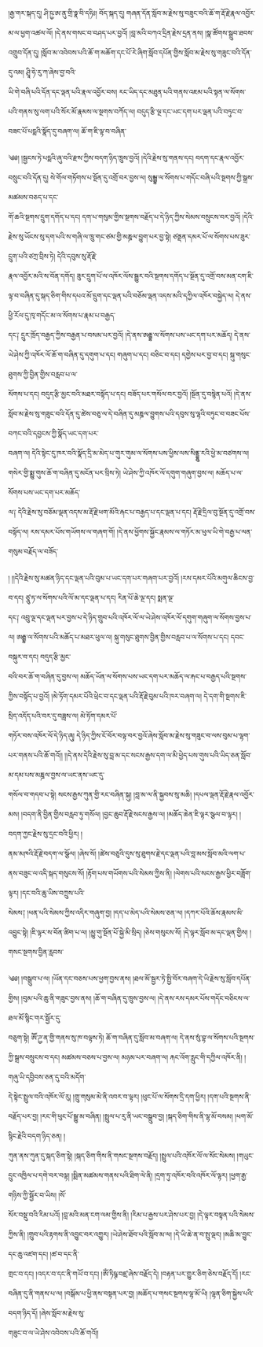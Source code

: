 ﻿  
།རྒྱ་གར་སྐད་དུ། ཤི་ཥྱ་ཨ་ནུ་གྲི་ཧྣ་བི་དཧིཿ། བོད་སྐད་དུ། གཞན་དོན་སློབ་མ་རྗེས་སུ་བཟུང་བའི་ཆོ་ག་རྡོ་རྗེ་རྣལ་འབྱོར་  
མ་ལ་ཕྱག་འཚལ་ལོ། །དེ་ནས་གསང་བ་བཤད་པར་བྱའོ། །བླ་མའི་བཀའ་དྲིན་རྗེས་དྲན་ནས། །སྣ་ཚོགས་སྒྲུབ་ཐབས་འགྲུབ་དོན་དུ། །སློབ་མ་འབེབས་པའི་ཆོ་ག་མཆོག་དང་པོ་རེ་ཞིག་སློབ་དཔོན་གྱིས་སློབ་མ་རྗེས་སུ་གཟུང་བའི་དོན་དུ་འམ། ཤྲཱི་ཧེ་རུ་ཀ་ཞེས་བྱ་བའི་  
ཡི་གེ་བཞི་པའི་དོན་དང་ལྡན་པའི་རྣལ་འབྱོར་བས། རང་ཡིད་དང་མཐུན་པའི་གནས་འཇམ་པའི་སྟན་ལ་སོགས་པའི་གནས་སུ་ལག་པའི་སོར་མོ་རྣམས་ལ་སྔགས་བཀོད་ལ། བདུད་རྩི་ལྔ་དང་ཡང་དག་པར་ལྡན་པའི་བཏུང་བ་བཟང་པོ་པདྨའི་སྣོད་དུ་བཞག་ལ། ཆོ་ག་ཇི་ལྟ་བ་བཞིན་  
  
༄༅། །སྦྱངས་ཏེ་པདྨའི་ཞུ་བའི་རྫས་ཀྱིས་བདག་ཉིད་ཁྲུས་བྱའོ། །དེའི་རྗེས་སུ་གནས་དང། བདག་དང་རྣལ་འབྱོར་བསྲུང་བའི་དོན་དུ། སེ་གོལ་གཏོགས་པ་སྔོན་དུ་འགྲོ་བར་བྱས་ལ། སུམྦྷ་ལ་སོགས་པ་གདོང་བཞི་པའི་སྔགས་ཀྱི་སྒྲས་མཚམས་བཅད་པ་དང་  
གོ་ཆའི་སྔགས་དྲུག་དགོད་པ་དང། དག་པ་གསུམ་གྱིས་སྔགས་བརྗོད་པ་དེ་ཉིད་ཀྱིས་སེམས་བསྲུངས་བར་བྱའོ། །དེའི་རྗེས་སུ་ཡོངས་སུ་དག་པའི་ས་གཞི་ལ་ཁྲུ་གང་ཙམ་གྱི་མཎྜལ་བྱུག་པར་བྱ་སྟེ། ཙནྡན་དམར་པོ་ལ་སོགས་པས་ཟུར་དྲུག་པའི་ཙཀྲ་བྲིས་ཏེ། དེའི་དབུས་སུ་རྡོ་རྗེ་  
རྣལ་འབྱོར་མའི་ས་བོན་དགོད། ཟུར་དྲུག་པོ་ལ་འཁོར་ལོས་སྒྱུར་བའི་སྔགས་དགོད་པ་སྔོན་དུ་འགྲོ་བས་མན་ངག་ཇི་ལྟ་བ་བཞིན་དུ་སྐད་ཅིག་གིས་དཔའ་མོ་དྲུག་དང་ལྡན་པའི་བཅོམ་ལྡན་འདས་མའི་དཀྱིལ་འཁོར་བསྐྱེད་ལ། དེ་ནས་ཕྱི་རོལ་དུ་ཁྭ་གདོང་མ་ལ་སོགས་པ་རྣམ་པ་བརྒྱད་  
དང༑ དྲུར་ཁྲོད་བརྒྱད་ཀྱིས་བརྒྱན་པ་བསམ་པར་བྱའོ། །དེ་ནས་ཨརྒྷ་ལ་སོགས་པས་ཡང་དག་པར་མཆོད། དེ་ནས་ཡེ་ཤེས་ཀྱི་འཁོར་ལོ་ཆོ་ག་བཞིན་དུ་དགུག་པ་དང། གཞུག་པ་དང། བཅིང་བ་དང། དགྱེས་པར་བྱ་བ་དང། སྐུ་གསུང་ཐུགས་ཀྱི་བྱིན་གྱིས་བརླབ་པ་ལ་  
སོགས་པ་དང། བདུད་རྩི་མྱང་བའི་མཐར་བསྟོད་པ་དང། བཟོད་པར་གསོལ་བར་བྱའོ། །སྔོན་དུ་བསྙེན་པའོ། །དེ་ནས་སློབ་མ་རྗེས་སུ་གཟུང་བའི་དོན་དུ་ཚེས་བཅུ་ལ་དེ་བཞིན་དུ་མཎྜལ་བྱུགས་པའི་དབུས་སུ་ལྷའི་བཏུང་བ་བཟང་པོས་བཀང་བའི་དབྱངས་ཀྱི་སྣོད་ཡང་དག་པར་  
བཞག་ལ། དེའི་སྟེང་དུ་ཁར་བའི་སྣོད་དྲི་མ་མེད་པ་གུར་གུམ་ལ་སོགས་པས་ཕྱིས་ལས་སིནྡྷུ་རའི་ཕྱེ་མ་བཙགས་ལ། གསེར་གྱི་སྨྱུ་གུས་ཆོ་ག་བཞིན་དུ་མངོན་པར་བྲིས་ཏེ། ཡེ་ཤེས་ཀྱི་འཁོར་ལོ་དགུག་གཞུག་བྱས་ལ། མཆོད་པ་ལ་སོགས་པས་ཡང་དག་པར་མཆོད་  
ལ༑ དེའི་རྗེས་སུ་བཅོམ་ལྡན་འདས་མ་རྡོ་རྗེ་ཕག་མོའི་རྐང་པ་བརྒྱད་པ་དང་ལྡན་པ་དང། རྡོ་རྗེ་དྲིལ་བུ་སྔོན་དུ་འགྲོ་བས་བསྟོད་ལ། རས་དམར་པོས་གཡོགས་ལ་གཞག་གོ། །དེ་ནས་ཕྱོགས་སྐྱོང་རྣམས་ལ་གཏོར་མ་ཕུལ་ཡི་གེ་བརྒྱ་པ་ལན་གསུམ་བརྗོད་ལ་བཟོད་  
  
། །།དེའི་རྗེས་སུ་མཚན་ཉིད་དང་ལྡན་པའི་བུམ་པ་ཡང་དག་པར་གཞག་པར་བྱའོ། །རས་དམར་པོའི་མགུལ་ཆིངས་བྱ་བ་དང། ཙཱུ་ཏ་ལ་སོགས་པའི་ལོ་མ་དང་ལྡན་པ་དང། རིན་པོ་ཆེ་ལྔ་དང། སྨན་ལྔ་  
དང༑ འབྲུ་ལྔ་དང་ལྡན་པར་བྱས་པ་དེ་ཉིད་གྲུབ་པའི་འཁོར་ལོ་ལ་ཡེ་ཤེས་འཁོར་ལོ་དགུག་གཞུག་ལ་སོགས་བྱས་པ་ལ། ཨརྒྷ་ལ་སོགས་པའི་མཆོད་པ་མཐར་ཕུལ་ལ། སྐུ་གསུང་ཐུགས་བྱིན་གྱིས་བརླབ་པ་ལ་སོགས་པ་དང། དབང་བསྐུར་བ་དང། བདུད་རྩི་མྱང་  
བའི་བར་ཆོ་ག་བཞིན་དུ་བྱས་ལ། མཆོད་ཡོན་ལ་སོགས་པས་ཡང་དག་པར་མཆོད་ལ་རྐང་པ་བརྒྱད་པའི་སྔགས་ཀྱིས་བསྟོད་པ་བྱའོ། །མེ་ཏོག་དམར་པོའི་ཕྲེང་བ་དང་ལྡན་པའི་རྡོ་རྗེ་བུམ་པའི་ཁར་བཞག་ལ། དེ་དག་གི་སྔགས་ཇི་སྲིད་འདོད་པའི་བར་དུ་བཟླས་ལ། མེ་ཏོག་དམར་པོ་  
གཏོར་བས་འཁོར་ལོ་དེ་ཉིད་ཞུ། དེ་ཉིད་ཀྱིས་ངོ་བོར་བལྟ་བར་བྱའོ་ཞེས་སློབ་མ་རྗེས་སུ་གཟུང་བ་ལས་བུམ་པ་ལྷག་པར་གནས་པའི་ཆོ་གའོ།། །།དེ་ནས་དེའི་རྗེས་སུ་བླ་མ་དང་སངས་རྒྱས་དག་ལ་མི་ཕྱེད་པས་གུས་པའི་ཡིད་ཅན་སློབ་མ་དམ་པས་མཎྜལ་བྱས་ལ་ཡང་ནས་ཡང་དུ་  
གསོལ་བ་གདབ་པ་སྟེ། སངས་རྒྱས་ཀུན་གྱི་རང་བཞིན་སྐུ། །བླ་མ་ལ་ནི་སྐྱབས་སུ་མཆི། །དཔལ་ལྡན་རྡོ་རྗེ་རྣལ་འབྱོར་མས། །བདག་ནི་བྱིན་གྱིས་བརླབ་ཏུ་གསོལ། །བྱང་ཆུབ་རྡོ་རྗེ་སངས་རྒྱས་ལ། །མཆོད་ཆེན་ཇི་ལྟར་སྩལ་བ་ལྟར། །བདག་ཀྱང་རྗེས་སུ་དྲང་བའི་ཕྱིར། །  
ནམ་མཁའི་རྡོ་རྗེ་བདག་ལ་སྩོལ། །ཞེས་སོ། །ཚེས་བཅུའི་དུས་སུ་ཐུགས་རྗེ་དང་ལྡན་པའི་བླ་མས་སློབ་མའི་ལག་པ་ནས་བཟུང་ལ་འདི་སྐད་གསུངས་སོ། །རྟོག་པས་གཡོགས་པའི་སེམས་ཀྱིས་ནི། །ལེགས་པའི་སངས་རྒྱས་ཕྱིར་བཟློག་ལྟར། །དང་བའི་ཆུ་ཡིས་བཀྲུས་པའི་  
སེམས༑ །ཕན་པའི་སེམས་ཀྱིས་འདིར་གཞུག་བྱ། །དད་པ་མེད་པའི་སེམས་ཅན་ལ། །དཀར་པོའི་ཆོས་རྣམས་མི་འབྱུང་སྟེ། །ཇི་ལྟར་ས་བོན་ཚིག་པ་ལ། །མྱུ་གུ་སྔོན་པོ་སྐྱེ་མི་སྲིད། །ཅེས་གསུངས་སོ། །དེ་ལྟར་སློབ་མ་དང་ལྡན་གྱིས། །གསང་སྔགས་བྱིན་རླབས་  
  
༄༅། །བསྒྲུབ་པ་ལ། །ཡོན་དང་བཅས་པས་ཕྱག་བྱས་ནས། །ཐལ་མོ་སྦྱར་ཏེ་སྤྱི་བོར་བཞག་དེ་ཡི་རྗེས་སུ་སློབ་དཔོན་གྱིས། །བུམ་པའི་ཆུ་ནི་གཟུང་བྱས་ནས། །ཆོ་ག་བཞིན་དུ་ཁྲུས་བྱས་ལ། །དེ་ནས་རས་དམར་པོས་གདོང་བཅིངས་ལ་ཐལ་མོ་སྙིང་གར་སྦྱོར་དུ་  
བཅུག་སྟེ། ཨཽ་ཌྱ་ན་གྱི་གནས་སུ་ཁ་བལྟས་ཏེ། ཆོ་ག་བཞིན་དུ་སློབ་མ་བཞག་ལ། དེ་ནས་སུཾ་བྷ་ལ་སོགས་པའི་སྔགས་ཀྱི་སྒྲས་བསྲུངས་བ་དང། མཚམས་བཅས་པ་བྱས་ལ། མཉམ་པར་བཞག་ལ། རྐང་འོག་རླུང་གི་དཀྱིལ་འཁོར་ནི། །གཞུ་ཡི་དབྱིབས་ཅན་དུ་བའི་མདོག་  
དེ་སྟེང་སྤྲུལ་བའི་འཁོར་ལོ་རུ། །གྲུ་གསུམ་མེ་ནི་འབར་བ་ལྟར། །ཕུང་པོ་ལ་སོགས་དྲི་དག་ཕྱིར། །དག་པའི་སྔགས་ནི་བརྗོད་པར་བྱ། །རང་གི་ཕུང་པོ་སྒྱུ་མ་བཞིན། །སྤྲུལ་པ་རུ་ནི་ཡང་བསྒྲུབ་བྱ། །སྐད་ཅིག་གིས་ནི་ལྷ་མོ་བསམ། །ཕག་མོ་སྙིང་རྗེའི་བདག་ཉིད་ཅན། །  
ཀུན་ནས་ཀུན་དུ་སྐད་ཅིག་སྟེ། །སྐད་ཅིག་གིས་ནི་གསང་སྔགས་བརྗོད། །སྤྲུལ་པའི་འཁོར་ལོ་ལ་སོང་སེམས། །གཡུང་དྲུང་འཁྱིལ་པ་དགེ་བར་བལྟ། །སྨིན་མཚམས་གནས་པའི་ཐིག་ལེ་ནི། །དྲག་ཏུ་འཁོར་བའི་འཁོར་ལོ་ལྟར། །ཕྱག་རྒྱ་གཉིས་ཀྱི་སྦྱོར་བ་ཡིས། །སོ་  
སོར་བསྡུ་བའི་རིམ་པའོ། །བླ་མའི་མན་ངག་ལམ་གྱིས་ནི། །རིམ་པ་རྒྱས་པར་ཤེས་པར་བྱ། །དེ་ལྟར་བསྟན་པའི་སེམས་ཀྱིས་ནི། །གྲུབ་པའི་རྟགས་ནི་འབྱུང་བར་འགྱུར། །ཡེ་ཤེས་ཐོབ་པའི་སློབ་མ་ལ། །དེ་ཡི་ཆེ་ན་བ་སྤུ་ལྡང། །མཆི་མ་བྱུང་དང་ཆུ་འཛག་དང། །ཚ་བ་དང་ནི་  
གྲང་བ་དང། །འདར་བ་དང་ནི་གཡོ་བ་དང། །ཨོཾ་ཏིཥྚ་བཛྲ་ཞེས་བརྗོད་དེ། །བརྟན་པར་གྱུར་ཅིག་ཅེས་བརྗོད་དོ། །རང་བཞིན་དུ་ནི་གནས་པ་ལ། །བསྒོམ་པ་ཕྱི་ནས་བསྟན་པར་བྱ། །མཆོད་པ་གསང་སྔགས་ལྷ་མོ་ཡི། །ལྷན་ཅིག་སྐྱེས་པའི་བདག་ཉིད་དོ། །ཞེས་སློབ་མ་རྗེས་སུ་  
གཟུང་བ་ལ་ཡེ་ཤེས་འབེབས་པའི་ཆོ་གའོ།།  
  
  
